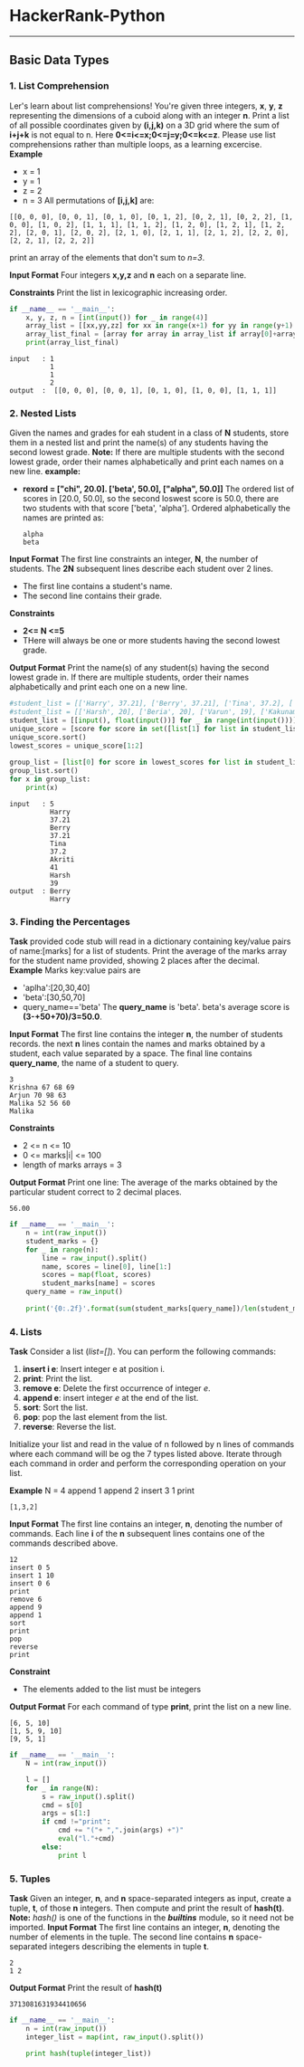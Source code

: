 
# **HackerRank-Python**
-----
## **Basic Data Types**

### **1. List Comprehension**
Ler's learn about list comprehensions! You're given three integers, **x**, **y**, **z** representing the dimensions of a cuboid along with an integer **n**. Print a list of all possible coordinates given by **(i,j,k)** on a 3D grid where the sum of **i+j+k** is not equal to n. Here **0<=i<=x;0<=j=y;0<=k<=z**. Please use list comprehensions rather than multiple loops, as a learning excercise.
**Example**
- x = 1
- y = 1
- z = 2
- n = 3
All permutations of **[i,j,k]** are:
```
[[0, 0, 0], [0, 0, 1], [0, 1, 0], [0, 1, 2], [0, 2, 1], [0, 2, 2], [1, 0, 0], [1, 0, 2], [1, 1, 1], [1, 1, 2], [1, 2, 0], [1, 2, 1], [1, 2, 2], [2, 0, 1], [2, 0, 2], [2, 1, 0], [2, 1, 1], [2, 1, 2], [2, 2, 0], [2, 2, 1], [2, 2, 2]]
```
print an array of the elements that don't sum to *n=3*.

**Input Format**
Four integers **x,y,z** and **n** each on a separate line.

**Constraints**
Print the list in lexicographic increasing order.
```python
if __name__ == '__main__':
    x, y, z, n = [int(input()) for _ in range(4)]
    array_list = [[xx,yy,zz] for xx in range(x+1) for yy in range(y+1) for zz in range(z+1)]
    array_list_final = [array for array in array_list if array[0]+array[1]+array[2] != n]  
    print(array_list_final)
```
```
input   : 1
          1
          1
          2
output  :  [[0, 0, 0], [0, 0, 1], [0, 1, 0], [1, 0, 0], [1, 1, 1]]
```

### **2. Nested Lists**
Given the names and grades for eah student in a class of **N** students, store them in a nested list and print the name(s) of any students having the second lowest grade. 
**Note:** If there are multiple students with the second lowest grade, order their names alphabetically and print each names on a new line.
**example:**
- **rexord = ["chi", 20.0]. ['beta', 50.0], ["alpha", 50.0]]**
  The ordered list of scores in [20.0, 50.0], so the second loswest score is 50.0, there are two students with that score ['beta', 'alpha']. Ordered alphabetically the names are printed as:
  ```
  alpha
  beta
  ```

**Input Format**
The first line constraints an integer, **N**, the number of students.
The **2N** subsequent lines describe each student over 2 lines.
- The first line contains a student's name.
- The second line contains their grade.

**Constraints**
- **2<= N <=5**
- THere will always be one or more students having the second lowest grade.

**Output Format**
Print the name(s) of any student(s) having the second lowest grade in. If there are multiple students, order their names alphabetically and print each one on a new line.

```python
#student_list = [['Harry', 37.21], ['Berry', 37.21], ['Tina', 37.2], ['Akriti', 41], ['Harsh', 39]] 
#student_list = [['Harsh', 20], ['Beria', 20], ['Varun', 19], ['Kakunami', 19], ['Vikas', 21]] 
student_list = [[input(), float(input())] for _ in range(int(input()))]
unique_score = [score for score in set([list[1] for list in student_list])]
unique_score.sort()
lowest_scores = unique_score[1:2]
    
group_list = [list[0] for score in lowest_scores for list in student_list if list[1] == score]
group_list.sort()
for x in group_list:
    print(x)
```
```
input   : 5
          Harry
          37.21
          Berry
          37.21
          Tina
          37.2
          Akriti
          41
          Harsh
          39
output  : Berry
          Harry
```

### **3. Finding the Percentages**
**Task** provided code stub will read in a dictionary containing key/value pairs of name:[marks] for a list of students. Print the average of the marks array for the student name provided, showing 2 places after the decimal.
**Example**
Marks key:value pairs are
- 'aplha':[20,30,40]
- 'beta':[30,50,70]
- query_name=='beta'
  The **query_name** is 'beta'. beta's average score is **(3-+50+70)/3=50.0**.

**Input Format**
  The first line contains the integer **n**, the number of students records. the next **n** lines contain the names and marks obtained by a student, each value separated by a space. The final line contains **query_name**, the name of a student to query.

```
3
Krishna 67 68 69
Arjun 70 98 63
Malika 52 56 60
Malika
```

**Constraints**
- 2 <= n <= 10
- 0 <= marks|i| <= 100
- length of marks arrays = 3

**Output Format**
Print one line: The average of the marks obtained by the particular student correct to 2 decimal places.

```
56.00
```
```python
if __name__ == '__main__':
    n = int(raw_input())
    student_marks = {}
    for _ in range(n):
        line = raw_input().split()
        name, scores = line[0], line[1:]
        scores = map(float, scores)
        student_marks[name] = scores
    query_name = raw_input()
    
    print('{0:.2f}'.format(sum(student_marks[query_name])/len(student_marks[query_name])))
```

### **4. Lists**
**Task** Consider a list (*list=[]*). You can perform the following commands:
1. **insert i e**: Insert integer e at position i.
2. **print**: Print the list.
3. **remove e**: Delete the first occurrence of integer *e*.
4. **append e**: insert integer *e* at the end of the list.
5. **sort**: Sort the list.
6. **pop**: pop the last element from the list.
7. **reverse**: Reverse the list.

Initialize your list and read in the value of n followed by n lines of commands where each command will be og the 7 types listed above. Iterate through each command in order and perform the corresponding operation on your list.

**Example**
N = 4
append 1
append 2
insert 3 1
print 
```
[1,3,2]
```
**Input Format**
The first line contains an integer, **n**, denoting the number of commands. Each line **i** of the **n** subsequent lines contains one of the commands described above.
```
12
insert 0 5
insert 1 10
insert 0 6
print
remove 6
append 9
append 1
sort
print
pop
reverse
print
```
**Constraint**
- The elements added to the list must be integers

**Output Format**
For each command of type **print**, print the list on a new line.
```
[6, 5, 10]
[1, 5, 9, 10]
[9, 5, 1]
```
```python
if __name__ == '__main__':
    N = int(raw_input())

    l = []
    for _ in range(N):
        s = raw_input().split()
        cmd = s[0]
        args = s[1:]
        if cmd !="print":
            cmd += "("+ ",".join(args) +")"
            eval("l."+cmd)
        else:
            print l
```

### **5. Tuples**
**Task**
Given an integer, **n**, and **n** space-separated integers as input, create a tuple, **t**, of those **n** integers. Then compute and print the result of **hash(t)**.
**Note:** *hash()* is one of the functions in the *__builtins__* module, so it need not be imported.
**Input Format**
The first line contains an integer, **n**, denoting the number of elements in the tuple. 
The second line contains **n** space-separated integers describing the elements in tuple **t**.
```
2
1 2
```
**Output Format**
Print the result of **hash(t)**
```
3713081631934410656
```
```python
if __name__ == '__main__':
    n = int(raw_input())
    integer_list = map(int, raw_input().split())
    
    print hash(tuple(integer_list))
```
